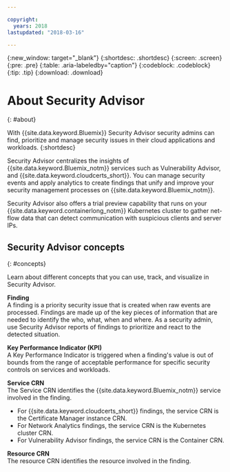 ```yaml
---

copyright:
  years: 2018
lastupdated: "2018-03-16"

---
```


{:new_window: target="_blank"}
{:shortdesc: .shortdesc}
{:screen: .screen}
{:pre: .pre}
{:table: .aria-labeledby="caption"}
{:codeblock: .codeblock}
{:tip: .tip}
{:download: .download}

# About Security Advisor
{: #about}

With {{site.data.keyword.Bluemix}} Security Advisor security admins can find, prioritize and manage security issues in their cloud applications and workloads.
{:shortdesc}

Security Advisor centralizes the insights of {{site.data.keyword.Bluemix_notm}} services such as Vulnerability Advisor, and {{site.data.keyword.cloudcerts_short}}. You can manage security events and apply analytics to create findings that unify and improve your security management processes on {{site.data.keyword.Bluemix_notm}}.

Security Advisor also offers a trial preview capability that runs on your {{site.data.keyword.containerlong_notm}} Kubernetes cluster to gather net-flow data that can detect communication with suspicious clients and server IPs.

## Security Advisor concepts
{: #concepts}

Learn about different concepts that you can use, track, and visualize in Security Advisor.

**Finding**  
A finding is a priority security issue that is created when raw events are processed. Findings are made up of the key pieces of information that are needed to identify the who, what, when and where. As a security admin, use Security Advisor reports of findings to prioritize and react to the detected situation.

**Key Performance Indicator (KPI)**  
A Key Performance Indicator is triggered when a finding's value is out of bounds from the range of acceptable performance for specific security controls on services and workloads.

**Service CRN**  
The Service CRN identifies the {{site.data.keyword.Bluemix_notm}} service involved in the finding.

- For {{site.data.keyword.cloudcerts_short}} findings, the service CRN is the Certificate Manager instance CRN.
- For Network Analytics findings, the service CRN is the Kubernetes cluster CRN.
- For Vulnerability Advisor findings, the service CRN is the Container CRN.

**Resource CRN**  
The resource CRN identifies the resource involved in the finding.
